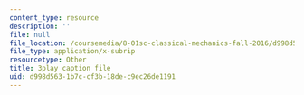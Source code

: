 ```yaml
---
content_type: resource
description: ''
file: null
file_location: /coursemedia/8-01sc-classical-mechanics-fall-2016/d998d5631b7ccf3b18dec9ec26de1191_-M8swpL-Ij8.srt
file_type: application/x-subrip
resourcetype: Other
title: 3play caption file
uid: d998d563-1b7c-cf3b-18de-c9ec26de1191
---
```

